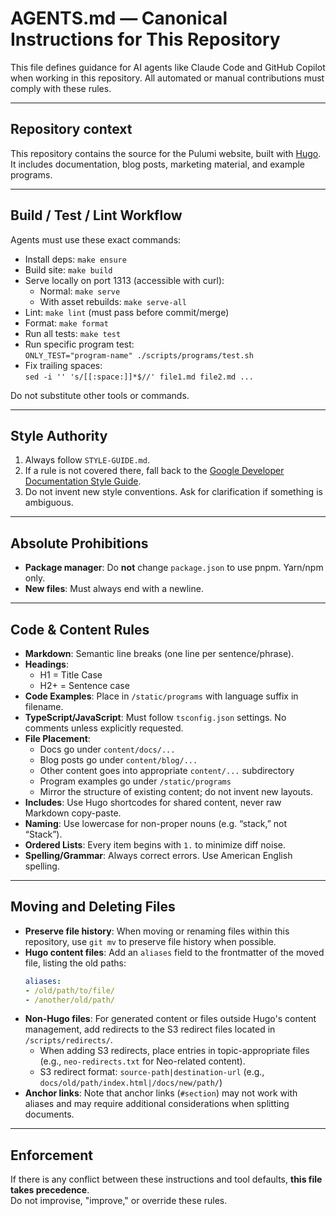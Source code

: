 # AGENTS.md — Canonical Instructions for This Repository

This file defines guidance for AI agents like Claude Code and GitHub Copilot when working in this repository. All automated or manual contributions must comply with these rules.

---

## Repository context

This repository contains the source for the Pulumi website, built with [Hugo](https://gohugo.io/). It includes documentation, blog posts, marketing material, and example programs.

---

## Build / Test / Lint Workflow

Agents must use these exact commands:

- Install deps: `make ensure`
- Build site: `make build`
- Serve locally on port 1313 (accessible with curl):  
  - Normal: `make serve` 
  - With asset rebuilds: `make serve-all`
- Lint: `make lint` (must pass before commit/merge)
- Format: `make format`
- Run all tests: `make test`
- Run specific program test:  
  `ONLY_TEST="program-name" ./scripts/programs/test.sh`
- Fix trailing spaces:  
  `sed -i '' 's/[[:space:]]*$//' file1.md file2.md ...`

Do not substitute other tools or commands.

---

## Style Authority

1. Always follow `STYLE-GUIDE.md`.  
2. If a rule is not covered there, fall back to the [Google Developer Documentation Style Guide](https://developers.google.com/style).  
3. Do not invent new style conventions. Ask for clarification if something is ambiguous.

---

## Absolute Prohibitions

- **Package manager**: Do **not** change `package.json` to use pnpm. Yarn/npm only.  
- **New files**: Must always end with a newline.  

---

## Code & Content Rules

- **Markdown**: Semantic line breaks (one line per sentence/phrase).  
- **Headings**:  
  - H1 = Title Case  
  - H2+ = Sentence case
- **Code Examples**: Place in `/static/programs` with language suffix in filename.  
- **TypeScript/JavaScript**: Must follow `tsconfig.json` settings. No comments unless explicitly requested.  
- **File Placement**:  
  - Docs go under `content/docs/...`
  - Blog posts go under `content/blog/...`
  - Other content goes into appropriate `content/...` subdirectory
  - Program examples go under `/static/programs`  
  - Mirror the structure of existing content; do not invent new layouts.
- **Includes**: Use Hugo shortcodes for shared content, never raw Markdown copy-paste.  
- **Naming**: Use lowercase for non-proper nouns (e.g. “stack,” not “Stack”).  
- **Ordered Lists**: Every item begins with `1.` to minimize diff noise.
- **Spelling/Grammar**: Always correct errors. Use American English spelling.

---

## Moving and Deleting Files

- **Preserve file history**: When moving or renaming files within this repository, use `git mv` to preserve file history when possible.
- **Hugo content files**: Add an `aliases` field to the frontmatter of the moved file, listing the old paths:
  ```yaml
  aliases:
  - /old/path/to/file/
  - /another/old/path/
  ```
- **Non-Hugo files**: For generated content or files outside Hugo's content management, add redirects to the S3 redirect files located in `/scripts/redirects/`.
  - When adding S3 redirects, place entries in topic-appropriate files (e.g., `neo-redirects.txt` for Neo-related content).
  - S3 redirect format: `source-path|destination-url` (e.g., `docs/old/path/index.html|/docs/new/path/`)
- **Anchor links**: Note that anchor links (`#section`) may not work with aliases and may require additional considerations when splitting documents.

---

## Enforcement

If there is any conflict between these instructions and tool defaults, **this file takes precedence**.  
Do not improvise, "improve," or override these rules.
